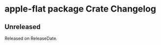 # apple-flat package Crate Changelog

<!-- next-header -->

## Unreleased

Released on ReleaseDate.
